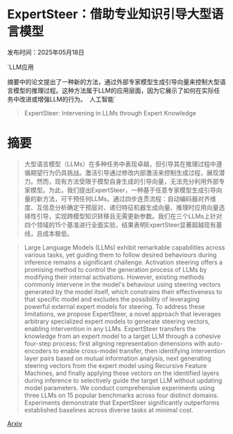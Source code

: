 # ExpertSteer：借助专业知识引导大型语言模型

发布时间：2025年05月18日

`LLM应用

摘要中的论文提出了一种新的方法，通过外部专家模型生成引导向量来控制大型语言模型的推理过程。这种方法属于LLM的应用层面，因为它展示了如何在实际任务中改进或增强LLM的行为。` `人工智能`

> ExpertSteer: Intervening in LLMs through Expert Knowledge

# 摘要

> 大型语言模型（LLMs）在多种任务中表现卓越，但引导其在推理过程中遵循期望行为仍具挑战。激活引导通过修改内部激活来控制生成过程，展现潜力。然而，现有方法受限于模型自身生成的引导向量，无法充分利用外部专家模型。为此，我们提出ExpertSteer，一种基于任意专家模型生成引导向量的新方法，可干预任何LLMs。通过四步连贯流程：自动编码器对齐维度、互信息分析确定干预层对、递归特征机器生成向量、推理时应用向量选择性引导，实现跨模型知识转移且无需更新参数。我们在三个LLMs上针对四个领域的15个基准进行全面实验，结果表明ExpertSteer显著超越现有基线，且成本极低。

> Large Language Models (LLMs) exhibit remarkable capabilities across various tasks, yet guiding them to follow desired behaviours during inference remains a significant challenge. Activation steering offers a promising method to control the generation process of LLMs by modifying their internal activations. However, existing methods commonly intervene in the model's behaviour using steering vectors generated by the model itself, which constrains their effectiveness to that specific model and excludes the possibility of leveraging powerful external expert models for steering. To address these limitations, we propose ExpertSteer, a novel approach that leverages arbitrary specialized expert models to generate steering vectors, enabling intervention in any LLMs. ExpertSteer transfers the knowledge from an expert model to a target LLM through a cohesive four-step process: first aligning representation dimensions with auto-encoders to enable cross-model transfer, then identifying intervention layer pairs based on mutual information analysis, next generating steering vectors from the expert model using Recursive Feature Machines, and finally applying these vectors on the identified layers during inference to selectively guide the target LLM without updating model parameters. We conduct comprehensive experiments using three LLMs on 15 popular benchmarks across four distinct domains. Experiments demonstrate that ExpertSteer significantly outperforms established baselines across diverse tasks at minimal cost.

[Arxiv](https://arxiv.org/abs/2505.12313)